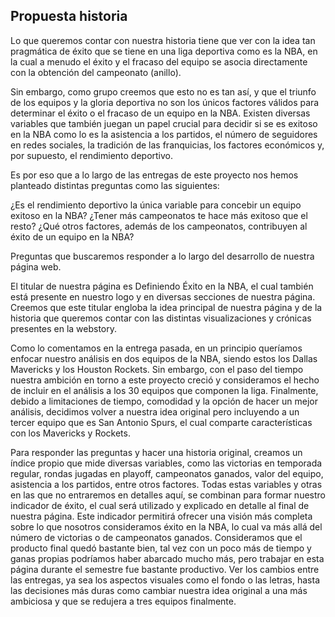 ## Propuesta historia

Lo que queremos contar con nuestra historia tiene que ver con la idea tan pragmática de éxito que se tiene en una liga deportiva como es la NBA, en la cual a menudo el éxito y el fracaso del equipo se asocia directamente con la obtención del campeonato (anillo). 

Sin embargo, como grupo creemos que esto no es tan así, y que el triunfo de los equipos y la gloria deportiva no son los únicos factores válidos para determinar el éxito o el fracaso de un equipo en la NBA. Existen diversas variables que también juegan un papel crucial para decidir si se es exitoso en la NBA como lo es la asistencia a los partidos, el número de seguidores en redes sociales, la tradición de las franquicias, los factores económicos y, por supuesto, el rendimiento deportivo.

Es por eso que a lo largo de las entregas de este proyecto nos hemos planteado distintas preguntas como las siguientes: 

¿Es el rendimiento deportivo la única variable para concebir un equipo exitoso en la NBA?
¿Tener más campeonatos te hace más exitoso que el resto?
¿Qué otros factores, además de los campeonatos, contribuyen al éxito de un equipo en la NBA?

Preguntas que buscaremos responder a lo largo del desarrollo de nuestra página web.

El titular de nuestra página es Definiendo Éxito en la NBA, el cual también está presente en nuestro logo y en diversas secciones de nuestra página. Creemos que este titular engloba la idea principal de nuestra página y de la historia que queremos contar con las distintas visualizaciones y crónicas presentes en la webstory. 

Como lo comentamos en la entrega pasada, en un principio queríamos enfocar nuestro análisis en dos equipos de la NBA, siendo estos los Dallas Mavericks y los Houston Rockets. Sin embargo, con el paso del tiempo nuestra ambición en torno a este proyecto creció y consideramos el hecho de incluir en el análisis a los 30 equipos que componen la liga. Finalmente, debido a limitaciones de tiempo, comodidad y la opción de hacer un mejor análisis, decidimos volver a nuestra idea original pero incluyendo a un tercer equipo que es San Antonio Spurs, el cual comparte características con los Mavericks y Rockets. 

Para responder las preguntas y hacer una historia original, creamos un índice propio que mide diversas variables, como las victorias en temporada regular, rondas jugadas en playoff, campeonatos ganados, valor del equipo, asistencia a los partidos, entre otros factores. Todas estas variables y otras en las que no entraremos en detalles aquí, se combinan para formar nuestro indicador de éxito, el cual será utilizado y explicado en detalle al final de nuestra página. Este indicador permitirá ofrecer una visión más completa sobre lo que nosotros consideramos éxito en la NBA, lo cual va más allá del número de victorias o de campeonatos ganados.
Consideramos que el producto final quedó bastante bien, tal vez con un poco más de tiempo y ganas propias podríamos haber abarcado mucho más, pero trabajar en esta página durante el semestre fue bastante productivo. Ver los cambios entre las entregas, ya sea los aspectos visuales como el fondo o las letras, hasta las decisiones más duras como cambiar nuestra idea original a una más ambiciosa y que se redujera a tres equipos finalmente.
